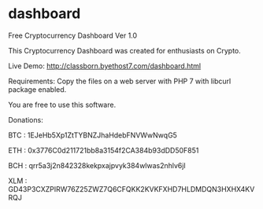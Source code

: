 ﻿# dashboard
Free Cryptocurrency Dashboard Ver 1.0

This Cryptocurrency Dashboard was created for enthusiasts on Crypto.

Live Demo: http://classborn.byethost7.com/dashboard.html

Requirements:
Copy the files on a web server with PHP 7 with libcurl package enabled.

You are free to use this software.

Donations:

BTC : 1EJeHb5Xp1ZtTYBNZJhaHdebFNVWwNwqG5

ETH : 0x3776C0d211721bb8a3154f2CA384b93dDD50F851

BCH : qrr5a3j2n842328kekpxajpvyk384wlwas2nhlv6jl

XLM : GD43P3CXZPIRW76Z25ZWZ7Q6CFQKK2KVKFXHD7HLDMDQN3HXHX4KVRQJ
